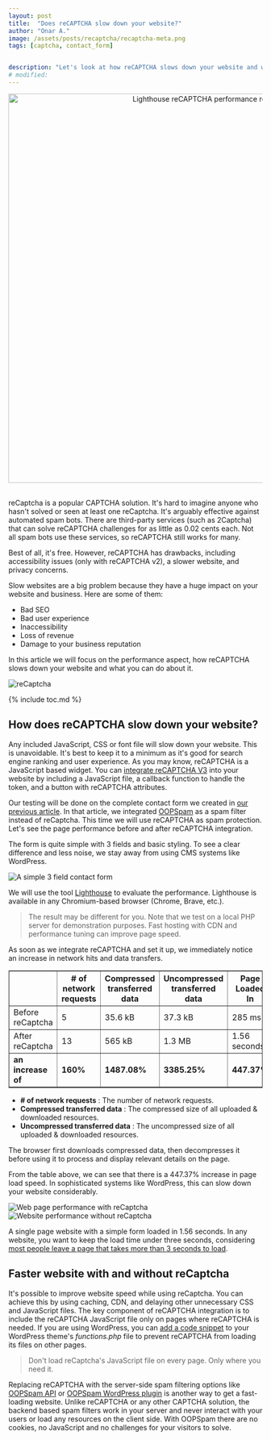 ```yaml
---
layout: post
title:  "Does reCAPTCHA slow down your website?"
author: "Onar A."
image: /assets/posts/recaptcha/recaptcha-meta.png
tags: [captcha, contact_form]


description: "Let's look at how reCAPTCHA slows down your website and what you can do about it. Performance Analyses & Alternatives"
# modified: 
---
```

<center>
<img loading="lazy"  width="772" alt="Lighthouse reCAPTCHA performance results" src="/blog/assets/posts/recaptcha/recaptcha-header.webp">
</center>
<br/>

reCaptcha is a popular CAPTCHA solution. It's hard to imagine anyone who hasn't solved or seen at least one reCaptcha. It's arguably effective against automated spam bots. There are third-party services (such as 2Captcha) that can solve reCAPTCHA challenges for as little as 0.02 cents each. Not all spam bots use these services, so reCAPTCHA still works for many.

Best of all, it's free. However, reCAPTCHA has drawbacks, including accessibility issues (only with reCAPTCHA v2), a slower website, and privacy concerns.

Slow websites are a big problem because they have a huge impact on your website and business. Here are some of them:

- Bad SEO
- Bad user experience
- Inaccessibility
- Loss of revenue
- Damage to your business reputation

In this article we will focus on the performance aspect, how reCAPTCHA slows down your website and what you can do about it.

![reCaptcha](/blog/assets/posts/recaptcha/reCaptcha.png "reCaptcha")

{% include toc.md %}

## How does reCAPTCHA slow down your website?

Any included JavaScript, CSS or font file will slow down your website. This is unavoidable. It's best to keep it to a minimum as it's good for search engine ranking and user experience. As you may know, reCAPTCHA is a JavaScript based widget. You can [integrate reCAPTCHA V3](https://developers.google.com/recaptcha/docs/v3) into your website by including a JavaScript file, a callback function to handle the token, and a button with reCAPTCHA attributes.

Our testing will be done on the complete contact form we created in [our previous article](https://www.oopspam.com/blog/contact-form-with-PHP). In that article, we integrated [OOPSpam](https://www.oopspam.com/) as a spam filter instead of reCaptcha. This time we will use reCAPTCHA as spam protection. Let's see the page performance before and after reCAPTCHA integration.

The form is quite simple with 3 fields and basic styling. To see a clear difference and less noise, we stay away from using CMS systems like WordPress. 

![A simple 3 field contact form](/blog/assets/posts/recaptcha/cf.png "A simple 3 field contact form")


We will use the tool [Lighthouse](https://web.dev/performance-scoring/) to evaluate the performance. Lighthouse is available in any Chromium-based browser (Chrome, Brave, etc.).

> The result may be different for you. Note that we test on a local PHP server for demonstration purposes. Fast hosting with CDN and performance tuning can improve page speed.

As soon as we integrate reCAPTCHA and set it up, we immediately notice an increase in network hits and data transfers.

<table border="1" cellpadding="6" cellspacing="0">
  <thead>
    <tr>
      <th>&nbsp;</th>
      <th># of network requests</th>
      <th>Compressed transferred data</th>
      <th>Uncompressed transferred data</th>
      <th>Page Loaded In</th>
    </tr>
  </thead>
  <tbody>
    <tr>
      <td>Before reCaptcha</td>
      <td>5</td>
      <td>35.6 kB</td>
      <td>37.3 kB</td>
      <td>285 ms</td>
    </tr>
    <tr>
      <td>After reCaptcha</td>
      <td>13</td>
      <td>565 kB</td>
      <td>1.3 MB</td>
      <td>1.56 seconds</td>
    </tr>
    <tr>
      <td><strong>an increase of</strong></td>
      <td><strong>160%</strong></td>
      <td><strong>1487.08%</strong></td>
      <td><strong>3385.25%</strong></td>
      <td><strong>447.37%</strong></td>
    </tr>
  </tbody>
</table>

- **# of network requests** : The number of network requests.
- **Compressed transferred data** : The compressed size of all uploaded & downloaded resources.
- **Uncompressed transferred data** : The uncompressed size of all uploaded & downloaded resources.

The browser first downloads compressed data, then decompresses it before using it to process and display relevant details on the page. 

From the table above, we can see that there is a 447.37% increase in page load speed. In sophisticated systems like WordPress, this can slow down your website considerably. 

![Web page performance with reCaptcha](/blog/assets/posts/recaptcha/page-with-reCaptcha.png "Web page performance with reCaptcha")
![Website performance without reCaptcha](/blog/assets/posts/recaptcha/page-without-reCaptcha.png "Website performance without reCaptcha")

A single page website with a simple form loaded in 1.56 seconds. In any website, you want to keep the load time under three seconds, considering [most people leave a page that takes more than 3 seconds to load](https://about.fb.com/news/2017/08/news-feed-fyi-showing-you-stories-that-link-to-faster-loading-webpages/).

## Faster website with and without reCaptcha

It's possible to improve website speed while using reCaptcha. You can achieve this by using caching, CDN, and delaying other unnecessary CSS and JavaScript files. The key component of reCAPTCHA integration is to include the reCAPTCHA JavaScript file only on pages where reCAPTCHA is needed. If you are using WordPress, you can [add a code snippet](https://wordpress.ezoic.com/how-to-improve-site-speed-while-using-recaptcha/) to your WordPress theme's _functions.php_ file to prevent reCAPTCHA from loading its files on other pages.

> Don't load reCaptcha's JavaScript file on every page. Only where you need it.

Replacing reCAPTCHA with the server-side spam filtering options like [OOPSpam API](https://www.oopspam.com/) or [OOPSpam WordPress plugin](https://wordpress.org/plugins/oopspam-anti-spam/) is another way to get a fast-loading website. Unlike reCAPTCHA or any other CAPTCHA solution, the backend based spam filters work in your server and never interact with your users or load any resources on the client side. With OOPSpam there are no cookies, no JavaScript and no challenges for your visitors to solve.